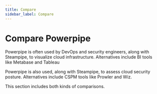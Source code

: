 ```yaml
---
title: Compare
sidebar_label: Compare
---
```


# Compare Powerpipe

Powerpipe is often used by DevOps and security engineers, along with Steampipe, to visualize cloud infrastructure. Alternatives include BI tools like Metabase and Tableau

Powerpipe is also used, along with Steampipe, to assess cloud security posture. Alternatives include CSPM tools like Prowler and Wiz.

This section includes both kinds of comparisons.